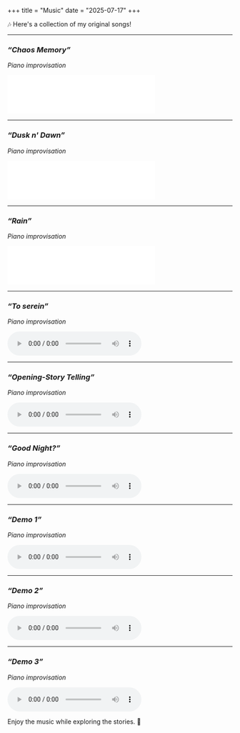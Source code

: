 +++
title = "Music"
date = "2025-07-17"
+++

<p style="text-indent:0; margin-left:0;">
🎶 Here's a collection of my original songs!
</p>

---

### *“Chaos Memory”*  
*Piano improvisation*  

<iframe frameborder="no" border="0" marginwidth="0" marginheight="0" width="330" height="86" src="//music.163.com/outchain/player?type=2&id=1856927865&auto=1&height=66"></iframe>

---

### *“Dusk n' Dawn”*  
*Piano improvisation*  

<iframe frameborder="no" border="0" marginwidth="0" marginheight="0" width="330" height="86" src="//music.163.com/outchain/player?type=2&id=1845584038&auto=1&height=66"></iframe>

---

### *“Rain”*  
*Piano improvisation*  

<iframe frameborder="no" border="0" marginwidth="0" marginheight="0" width=330 height=86 src="//music.163.com/outchain/player?type=2&id=1845818597&auto=1&height=66"></iframe>

---

### *“To serein”*  
*Piano improvisation* 

<audio controls preload="metadata">
  <source src="/audio/2serein.mp3" type="audio/mpeg">
  Your browser does not support the audio element.
</audio>

---

### *“Opening-Story Telling”*  
*Piano improvisation* 

<audio controls preload="metadata">
  <source src="/audio/opening.mp3" type="audio/mpeg">
  Your browser does not support the audio element.
</audio>

---

### *“Good Night?”*  
*Piano improvisation* 

<audio controls preload="metadata">
  <source src="/audio/nightdream.mp3" type="audio/mpeg">
  Your browser does not support the audio element.
</audio>

---

### *“Demo 1”*  
*Piano improvisation* 

<audio controls preload="metadata">
  <source src="/audio/demo1.m4a" type="audio/mp4">
  <source src="/audio/demo1.mp3" type="audio/mpeg">
  Your browser does not support the audio element.
</audio>

---

### *“Demo 2”*  
*Piano improvisation* 

<audio controls preload="metadata">
  <source src="/audio/demo2.mp3" type="audio/mpeg">
  Your browser does not support the audio element.
</audio>

---
### *“Demo 3”*  
*Piano improvisation* 

<audio controls preload="metadata">
  <source src="/audio/demo3.m4a" type="audio/mp4">
  <source src="/audio/demo3.mp3" type="audio/mpeg">
  Your browser does not support the audio element.
</audio>



<p style="text-indent:0; margin-left:0;">
Enjoy the music while exploring the stories. 🌙
</p>

<script defer src="/js/cursor-stars.js"></script>




